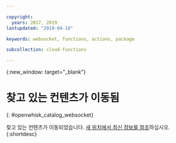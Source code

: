 ```yaml
---

copyright:
  years: 2017, 2019
lastupdated: "2019-04-18"

keywords: websocket, functions, actions, package

subcollection: cloud-functions

---
```


{:new_window: target="_blank"}
# 찾고 있는 컨텐츠가 이동됨
{: #openwhisk_catalog_websocket}

찾고 있는 컨텐츠가 이동되었습니다. [새 위치에서 최신 정보를 참조](/docs/openwhisk?topic=cloud-functions-pkg_websocket)하십시오.
{:shortdesc}
